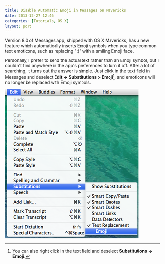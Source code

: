 ```yaml
---
title: Disable Automatic Emoji in Messages on Mavericks
date: 2013-12-27 12:46
categories: [Tutorials, OS X]
layout: post
---
```


Version 8.0 of Messages.app, shipped with OS X Mavericks, has a new feature which automatically inserts Emoji symbols when you type common text emoticons, such as replacing ":)" with a smiling Emoji face. 

Personally, I prefer to send the actual text rather than an Emoji symbol, but I couldn't find anywhere in the app's preferences to turn it off. After a lot of searching, it turns out the answer is simple. Just click in the text field in Messages and deselect **Edit → Substitutions > Emoji**[^1], and emoticons will no longer be replaced with Emoji symbols.

![Disable Emoji](/images/2013/12/27/disable-automatic-emoji-in-messages-on-mavericks/Disable-Emoji.png)

[^1]: You can also right click in the text field and deselect **Substitutions → Emoji**.